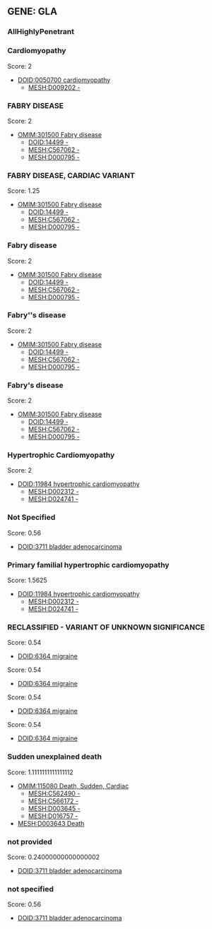 
## GENE: GLA

### AllHighlyPenetrant

### Cardiomyopathy

Score: 2

 * [DOID:0050700 cardiomyopathy](http://beta.monarchinitiative.org/disease/DOID:0050700)
    * [MESH:D009202 -](http://beta.monarchinitiative.org/disease/MESH:D009202)

### FABRY DISEASE

Score: 2

 * [OMIM:301500 Fabry disease](http://beta.monarchinitiative.org/disease/OMIM:301500)
    * [DOID:14499 -](http://beta.monarchinitiative.org/disease/DOID:14499)
    * [MESH:C567062 -](http://beta.monarchinitiative.org/disease/MESH:C567062)
    * [MESH:D000795 -](http://beta.monarchinitiative.org/disease/MESH:D000795)

### FABRY DISEASE, CARDIAC VARIANT

Score: 1.25

 * [OMIM:301500 Fabry disease](http://beta.monarchinitiative.org/disease/OMIM:301500)
    * [DOID:14499 -](http://beta.monarchinitiative.org/disease/DOID:14499)
    * [MESH:C567062 -](http://beta.monarchinitiative.org/disease/MESH:C567062)
    * [MESH:D000795 -](http://beta.monarchinitiative.org/disease/MESH:D000795)

### Fabry disease

Score: 2

 * [OMIM:301500 Fabry disease](http://beta.monarchinitiative.org/disease/OMIM:301500)
    * [DOID:14499 -](http://beta.monarchinitiative.org/disease/DOID:14499)
    * [MESH:C567062 -](http://beta.monarchinitiative.org/disease/MESH:C567062)
    * [MESH:D000795 -](http://beta.monarchinitiative.org/disease/MESH:D000795)

### Fabry''s disease

Score: 2

 * [OMIM:301500 Fabry disease](http://beta.monarchinitiative.org/disease/OMIM:301500)
    * [DOID:14499 -](http://beta.monarchinitiative.org/disease/DOID:14499)
    * [MESH:C567062 -](http://beta.monarchinitiative.org/disease/MESH:C567062)
    * [MESH:D000795 -](http://beta.monarchinitiative.org/disease/MESH:D000795)

### Fabry's disease

Score: 2

 * [OMIM:301500 Fabry disease](http://beta.monarchinitiative.org/disease/OMIM:301500)
    * [DOID:14499 -](http://beta.monarchinitiative.org/disease/DOID:14499)
    * [MESH:C567062 -](http://beta.monarchinitiative.org/disease/MESH:C567062)
    * [MESH:D000795 -](http://beta.monarchinitiative.org/disease/MESH:D000795)

### Hypertrophic Cardiomyopathy

Score: 2

 * [DOID:11984 hypertrophic cardiomyopathy](http://beta.monarchinitiative.org/disease/DOID:11984)
    * [MESH:D002312 -](http://beta.monarchinitiative.org/disease/MESH:D002312)
    * [MESH:D024741 -](http://beta.monarchinitiative.org/disease/MESH:D024741)

### Not Specified

Score: 0.56

 * [DOID:3711 bladder adenocarcinoma](http://beta.monarchinitiative.org/disease/DOID:3711)

### Primary familial hypertrophic cardiomyopathy

Score: 1.5625

 * [DOID:11984 hypertrophic cardiomyopathy](http://beta.monarchinitiative.org/disease/DOID:11984)
    * [MESH:D002312 -](http://beta.monarchinitiative.org/disease/MESH:D002312)
    * [MESH:D024741 -](http://beta.monarchinitiative.org/disease/MESH:D024741)

### RECLASSIFIED - VARIANT OF UNKNOWN SIGNIFICANCE

Score: 0.54

 * [DOID:6364 migraine](http://beta.monarchinitiative.org/disease/DOID:6364)

Score: 0.54

 * [DOID:6364 migraine](http://beta.monarchinitiative.org/disease/DOID:6364)

Score: 0.54

 * [DOID:6364 migraine](http://beta.monarchinitiative.org/disease/DOID:6364)

Score: 0.54

 * [DOID:6364 migraine](http://beta.monarchinitiative.org/disease/DOID:6364)

### Sudden unexplained death

Score: 1.1111111111111112

 * [OMIM:115080 Death, Sudden, Cardiac](http://beta.monarchinitiative.org/disease/OMIM:115080)
    * [MESH:C562490 -](http://beta.monarchinitiative.org/disease/MESH:C562490)
    * [MESH:C566172 -](http://beta.monarchinitiative.org/disease/MESH:C566172)
    * [MESH:D003645 -](http://beta.monarchinitiative.org/disease/MESH:D003645)
    * [MESH:D016757 -](http://beta.monarchinitiative.org/disease/MESH:D016757)
 * [MESH:D003643 Death](http://beta.monarchinitiative.org/disease/MESH:D003643)

### not provided

Score: 0.24000000000000002

 * [DOID:3711 bladder adenocarcinoma](http://beta.monarchinitiative.org/disease/DOID:3711)

### not specified

Score: 0.56

 * [DOID:3711 bladder adenocarcinoma](http://beta.monarchinitiative.org/disease/DOID:3711)
